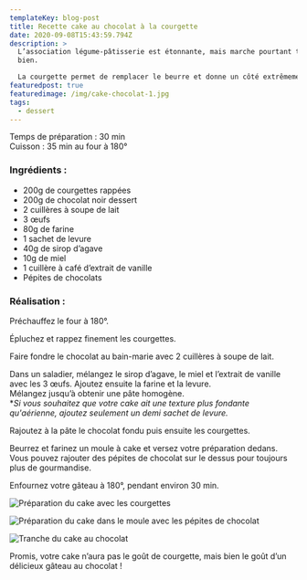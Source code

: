 ```yaml
---
templateKey: blog-post
title: Recette cake au chocolat à la courgette
date: 2020-09-08T15:43:59.794Z
description: >
  L’association légume-pâtisserie est étonnante, mais marche pourtant très
  bien. 

  La courgette permet de remplacer le beurre et donne un côté extrêmement moelleux aux desserts. 
featuredpost: true
featuredimage: /img/cake-chocolat-1.jpg
tags:
  - dessert
---
```

Temps de préparation : 30 min\
Cuisson : 35 min au four à 180°

### Ingrédients :

* 200g de courgettes rappées
* 200g de chocolat noir dessert
* 2 cuillères à soupe de lait
* 3 œufs
* 80g de farine
* 1 sachet de levure
* 40g de sirop d’agave
* 10g de miel
* 1 cuillère à café d’extrait de vanille
* Pépites de chocolats

### Réalisation :

Préchauffez le four à 180°.

Épluchez et rappez finement les courgettes.

Faire fondre le chocolat au bain-marie avec 2 cuillères à soupe de lait.

Dans un saladier, mélangez le sirop d’agave, le miel et l’extrait de vanille avec les 3 œufs. Ajoutez ensuite la farine et la levure. \
Mélangez jusqu’à obtenir une pâte homogène.\
**Si vous souhaitez que votre cake ait une texture plus fondante qu'aérienne, ajoutez seulement un demi sachet de levure.*

Rajoutez à la pâte le chocolat fondu puis ensuite les courgettes.

Beurrez et farinez un moule à cake et versez votre préparation dedans.\
Vous pouvez rajouter des pépites de chocolat sur le dessus pour toujours plus de gourmandise.

Enfournez votre gâteau à 180°, pendant environ 30 min.

![Préparation du cake avec les courgettes ](/img/préparation-cake-.jpg "Préparation cake ")

![Préparation du cake dans le moule avec les pépites de chocolat](/img/cake-moule.jpg "Préparation du cake dans le moule ")

![Tranche du cake au chocolat ](/img/cake-chocolat-2.jpg "Cake au chocolat")

Promis, votre cake n’aura pas le goût de courgette, mais bien le goût d’un délicieux gâteau au chocolat !